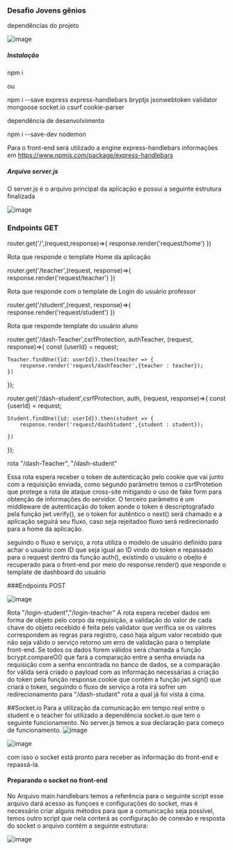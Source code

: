 ### Desafio Jovens gênios 

dependências do projeto 

![image](https://user-images.githubusercontent.com/47647868/136121881-a7428460-9c69-4dc5-853b-4fc546020117.png)

##### Instalação 
npm i 

ou 

npm i --save express express-handlebars bryptjs jsonwebtoken validator mongoose socket.io csurf cookie-parser 

dependência de desenvolvimento 

npm i --save-dev nodemon 

Para o front-end será utilizado a engine express-handlebars informações em https://www.npmjs.com/package/express-handlebars

##### Arquivo server.js 
O server.js é o arquivo principal da aplicação e possui a seguinte estrutura finalizada 

![image](https://user-images.githubusercontent.com/47647868/136122461-894f90f9-16a4-4cd8-919a-99f014b42abd.png)

### Endpoints GET
router.get('/',(request,response)=>{
    response.render('request/home')
})

Rota que responde o template Home da aplicação 


router.get('/teacher',(request, response)=>{
    response.render('request/teacher')
})

Rota que responde com o template de Login do usuário professor 


router.get('/student',(request, response)=>{
    response.render('request/student')
})

Rota que responde template do usuário aluno 


router.get('/dash-Teacher',csrfProtection, authTeacher, (request, response)=>{
    const {userId} = request;

    Teacher.findOne({id: userId}).then(teacher => {
        response.render('request/dashTeacher',{teacher : teacher});
    })

});


router.get('/dash-student',csrfProtection, auth, (request, response)=>{
    const {userId} = request;

    Student.findOne({id: userId}).then(student => {
        response.render('request/dashStudent',{student : student});

    })

});

rota "/dash-Teacher", "/dash-student"

Essa rota espera  receber o token de autenticação pelo cookie que vai junto com a requisição enviada, como segundo parâmetro temos o csrfProtetion que protege a rota de ataque cross-site mitigando o uso de fake form para obtenção de informações do servidor.
O terceiro parâmetro é um middleware de autenticação do token aonde o token é descriptografado pela função jwt.verify(), se o token for autêntico o next() será chamado e a aplicação seguirá seu fluxo, caso seja rejeitadoo fluxo será redirecionado para a home da aplicação.

seguindo o fluxo e serviço, a rota utiliza o modelo de usuário definido para achar o usuário com ID que seja igual ao ID vindo do token e repassado para o request dentro da função auth(), existindo o usuário o obejto é recuperado para o front-end por meio do response.render() que responde o template de dashboard do usuário 


###Endpoints POST

![image](https://user-images.githubusercontent.com/47647868/136124857-da032d37-ef61-4808-baf3-9454edc5336d.png)


Rota "/login-student","/login-teacher"
A rota espera receber dados em forma de objeto pelo corpo da requisição, a validação do valor de cada chave do objeto recebido é feita pelo validator que verifica se os valores correspondem as regras para registro, caso haja algum valor recebido que não seja válido o serviço retorno um erro de validação para o template front-end.
Se todos os dados forem válidos será chamada a função bcrypt.compareO() que fará a comparação entre a senha enviada na requisição com a senha encontrada no banco de dados, se a comparação for válida será criado o payload com as informação necessárias a criação do token pela função response.cookie que contém a função jwt.sign() que criará o token, seguindo o fluxo de serviço a rota irá sofrer um redirecionamento para "/dash-studant" rota a qual já foi vista à cima.


##Socket.io 
Para a utilização da comunicação em tempo real entre o student e o teacher foi utilizado a dependência socket.io que tem o seguinte funcionamento. No server.js temos a sua declaração para começo de funcionamento.
![image](https://user-images.githubusercontent.com/47647868/136126341-78697235-4aca-4604-b650-fbc0224eb77e.png)

![image](https://user-images.githubusercontent.com/47647868/136126413-71ff892d-c3d0-4242-ab26-058eee237ac0.png)

com isso o socket está pronto para receber as informação do front-end e repassá-la.

#### Preparando o socket no front-end
No Arquivo main.handlebars temos a referência para o seguinte script  <script src="/socket.io/socket.io.js"></script> esse arquivo dará acesso as funçoes e configurações do socket, mas é necessário criar alguns métodos para que a comunicação seja possível, temos outro script <script type="text/javascript" src="/js/main.js"></script> que nela conterá as configuração de conexão e resposta do socket o arquivo contém a seguinte estrutura:

![image](https://user-images.githubusercontent.com/47647868/136126853-45caffc8-a03a-49a6-90ad-9888386f95a0.png)


